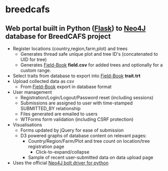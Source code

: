 # breedcafs

## Web portal built in Python ([Flask](https://github.com/pallets/flask)) to [Neo4J](https://github.com/neo4j/neo4j) database for BreedCAFS project  
 * Register locations (country,region,farm,plot) and trees
   * Generates thread safe unique plot and tree ID's (concatenated to UID for tree)
   * Generates [Field-Book](https://github.com/PhenoApps/Field-Book) **field.csv** for added trees and optionally for a custom range.
 * Select traits from database to export into [Field-Book](https://github.com/PhenoApps/Field-Book) **trait.trt**
 * Upload collected data as csv
   * From [Field-Book](https://github.com/PhenoApps/Field-Book) export in  database format
 * User management
   * Registration/Login/Logout/Password reset (including sessions)
   * Submissions are assigned to user with time-stamped SUBMITTED_BY relationship
   * Files generated are emailed to users
   * WTForms form validation (including CSRF protection)
 * Visualisations
   * Forms updated by jQuery for ease of submission
   * D3 powered graphs of database content on relevant pages:
     * Country/Region/Farm/Plot and tree count on location/tree registration page
       * Click-to-expand/collapse
     * Sample of recent user-submitted data on data upload page
 * Uses the official [Neo4J bolt driver for python](https://github.com/neo4j/neo4j-python-driver)

